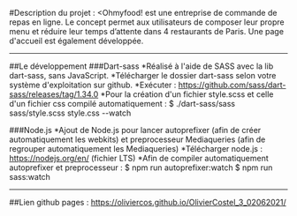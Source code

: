 #Description du projet : 
<Ohmyfood! est une entreprise de commande de repas en ligne. Le concept permet aux utilisateurs de composer leur propre menu et réduire leur temps d’attente dans 4 restaurants de Paris. Une page d'accueil est également développée.

***

##Le développement
###Dart-sass
*Réalisé à l'aide de SASS avec la lib dart-sass, sans JavaScript. 
*Télécharger le dossier dart-sass selon votre système d'exploitation sur github.
*Exécuter : https://github.com/sass/dart-sass/releases/tag/1.34.0
*Pour la création d'un fichier style.scss et celle d'un fichier css compilé automatiquement : 
$ ./dart-sass/sass sass/style.scss style.css --watch

###Node.js
*Ajout de Node.js pour lancer autoprefixer (afin de créer automatiquement les webkits) et preprocesseur Mediaqueries (afin de regrouper automatiquement les Mediaqueries)
*Télécharger node.js : https://nodejs.org/en/ (fichier LTS)
*Afin de compiler automatiquement autoprefixer et preprocesseur : 
$ npm run autoprefixer:watch
$ npm run sass:watch

***

##Lien github pages : 
https://oliviercos.github.io/OlivierCostel_3_02062021/